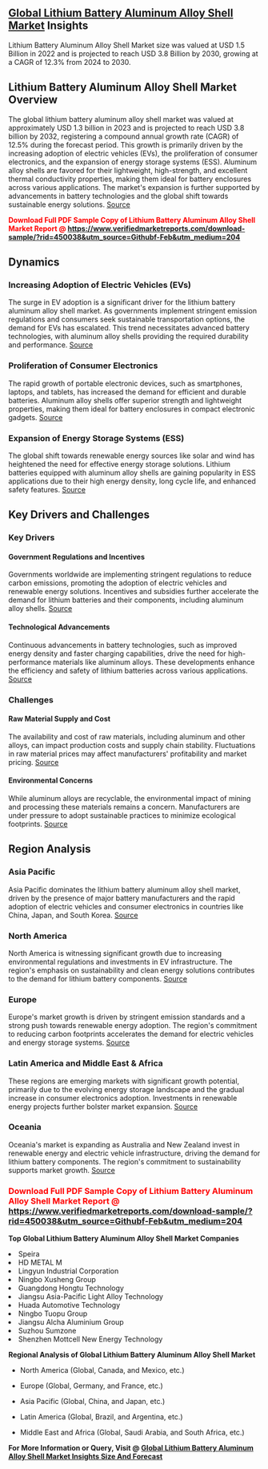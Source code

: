 <h2><a href="https://www.verifiedmarketreports.com/download-sample/?rid=450038&amp;utm_source=Githubf&amp;utm_medium=204" target="_blank">Global Lithium Battery Aluminum Alloy Shell Market</a> Insights</h2><p>Lithium Battery Aluminum Alloy Shell Market size was valued at USD 1.5 Billion in 2022 and is projected to reach USD 3.8 Billion by 2030, growing at a CAGR of 12.3% from 2024 to 2030.</p><p> <h2>Lithium Battery Aluminum Alloy Shell Market Overview</h2> <p>The global lithium battery aluminum alloy shell market was valued at approximately USD 1.3 billion in 2023 and is projected to reach USD 3.8 billion by 2032, registering a compound annual growth rate (CAGR) of 12.5% during the forecast period. This growth is primarily driven by the increasing adoption of electric vehicles (EVs), the proliferation of consumer electronics, and the expansion of energy storage systems (ESS). Aluminum alloy shells are favored for their lightweight, high-strength, and excellent thermal conductivity properties, making them ideal for battery enclosures across various applications. The market's expansion is further supported by advancements in battery technologies and the global shift towards sustainable energy solutions. <a href="https://dataintelo.com/report/global-lithium-battery-aluminum-alloy-shell-market">Source</a></p> <p><strong><p><span class=""><span style="color: #ff0000;"><strong>Download Full PDF Sample Copy of Lithium Battery Aluminum Alloy Shell Market Report</strong> @ </span><a href="https://www.verifiedmarketreports.com/download-sample/?rid=450038&amp;utm_source=Githubf-Feb&amp;utm_medium=204" target="_blank">https://www.verifiedmarketreports.com/download-sample/?rid=450038&amp;utm_source=Githubf-Feb&amp;utm_medium=204</a></span></p></strong></p> <h2>Dynamics</h2> <h3>Increasing Adoption of Electric Vehicles (EVs)</h3> <p>The surge in EV adoption is a significant driver for the lithium battery aluminum alloy shell market. As governments implement stringent emission regulations and consumers seek sustainable transportation options, the demand for EVs has escalated. This trend necessitates advanced battery technologies, with aluminum alloy shells providing the required durability and performance. <a href="https://dataintelo.com/report/global-lithium-battery-aluminum-alloy-shell-market">Source</a></p> <h3>Proliferation of Consumer Electronics</h3> <p>The rapid growth of portable electronic devices, such as smartphones, laptops, and tablets, has increased the demand for efficient and durable batteries. Aluminum alloy shells offer superior strength and lightweight properties, making them ideal for battery enclosures in compact electronic gadgets. <a href="https://dataintelo.com/report/global-lithium-battery-aluminum-alloy-shell-market">Source</a></p> <h3>Expansion of Energy Storage Systems (ESS)</h3> <p>The global shift towards renewable energy sources like solar and wind has heightened the need for effective energy storage solutions. Lithium batteries equipped with aluminum alloy shells are gaining popularity in ESS applications due to their high energy density, long cycle life, and enhanced safety features. <a href="https://dataintelo.com/report/global-lithium-battery-aluminum-alloy-shell-market">Source</a></p> <h2>Key Drivers and Challenges</h2> <h3>Key Drivers</h3> <h4>Government Regulations and Incentives</h4> <p>Governments worldwide are implementing stringent regulations to reduce carbon emissions, promoting the adoption of electric vehicles and renewable energy solutions. Incentives and subsidies further accelerate the demand for lithium batteries and their components, including aluminum alloy shells. <a href="https://dataintelo.com/report/global-lithium-battery-aluminum-alloy-shell-market">Source</a></p> <h4>Technological Advancements</h4> <p>Continuous advancements in battery technologies, such as improved energy density and faster charging capabilities, drive the need for high-performance materials like aluminum alloys. These developments enhance the efficiency and safety of lithium batteries across various applications. <a href="https://dataintelo.com/report/global-lithium-battery-aluminum-alloy-shell-market">Source</a></p> <h3>Challenges</h3> <h4>Raw Material Supply and Cost</h4> <p>The availability and cost of raw materials, including aluminum and other alloys, can impact production costs and supply chain stability. Fluctuations in raw material prices may affect manufacturers' profitability and market pricing. <a href="https://dataintelo.com/report/global-lithium-battery-aluminum-alloy-shell-market">Source</a></p> <h4>Environmental Concerns</h4> <p>While aluminum alloys are recyclable, the environmental impact of mining and processing these materials remains a concern. Manufacturers are under pressure to adopt sustainable practices to minimize ecological footprints. <a href="https://dataintelo.com/report/global-lithium-battery-aluminum-alloy-shell-market">Source</a></p> <h2>Region Analysis</h2> <h3>Asia Pacific</h3> <p>Asia Pacific dominates the lithium battery aluminum alloy shell market, driven by the presence of major battery manufacturers and the rapid adoption of electric vehicles and consumer electronics in countries like China, Japan, and South Korea. <a href="https://dataintelo.com/report/global-lithium-battery-aluminum-alloy-shell-market">Source</a></p> <h3>North America</h3> <p>North America is witnessing significant growth due to increasing environmental regulations and investments in EV infrastructure. The region's emphasis on sustainability and clean energy solutions contributes to the demand for lithium battery components. <a href="https://dataintelo.com/report/global-lithium-battery-aluminum-alloy-shell-market">Source</a></p> <h3>Europe</h3> <p>Europe's market growth is driven by stringent emission standards and a strong push towards renewable energy adoption. The region's commitment to reducing carbon footprints accelerates the demand for electric vehicles and energy storage systems. <a href="https://dataintelo.com/report/global-lithium-battery-aluminum-alloy-shell-market">Source</a></p> <h3>Latin America and Middle East & Africa</h3> <p>These regions are emerging markets with significant growth potential, primarily due to the evolving energy storage landscape and the gradual increase in consumer electronics adoption. Investments in renewable energy projects further bolster market expansion. <a href="https://dataintelo.com/report/global-lithium-battery-aluminum-alloy-shell-market">Source</a></p> <h3>Oceania</h3> <p>Oceania's market is expanding as Australia and New Zealand invest in renewable energy and electric vehicle infrastructure, driving the demand for lithium battery components. The region's commitment to sustainability supports market growth. <a href="https://dataintelo.com/report/global-lithium-battery-aluminum-alloy-shell-market">Source</a></p> <h3><p><span class=""><span style="color: #ff0000;"><strong>Download Full PDF Sample Copy of Lithium Battery Aluminum Alloy Shell Market Report</strong> @ </span><a href="https://www.verifiedmarketreports.com/download-sample/?rid=450038&amp;utm_source=Githubf-Feb&amp;utm_medium=204" target="_blank">https://www.verifiedmarketreports.com/download-sample/?rid=450038&amp;utm_source=Githubf-Feb&amp;utm_medium=204</a></span></p></h3> </p><p><strong>Top Global Lithium Battery Aluminum Alloy Shell Market Companies</strong></p><div data-test-id=""><p><li>Speira</li><li> HD METAL M</li><li> Lingyun Industrial Corporation</li><li> Ningbo Xusheng Group</li><li> Guangdong Hongtu Technology</li><li> Jiangsu Asia-Pacific Light Alloy Technology</li><li> Huada Automotive Technology</li><li> Ningbo Tuopu Group</li><li> Jiangsu Alcha Aluminium Group</li><li> Suzhou Sumzone</li><li> Shenzhen Mottcell New Energy Technology</li></p><div><strong>Regional Analysis of&nbsp;Global Lithium Battery Aluminum Alloy Shell Market</strong></div><ul><li dir="ltr"><p dir="ltr">North America&nbsp;(Global, Canada, and Mexico, etc.)</p></li><li dir="ltr"><p dir="ltr">Europe (Global, Germany, and France, etc.)</p></li><li dir="ltr"><p dir="ltr">Asia Pacific&nbsp;(Global, China, and Japan, etc.)</p></li><li dir="ltr"><p dir="ltr">Latin America&nbsp;(Global, Brazil, and Argentina, etc.)</p></li><li dir="ltr">Middle East and Africa&nbsp;(Global, Saudi Arabia, and South Africa, etc.)</li></ul><p><strong>For More Information or Query, Visit @&nbsp;</strong><strong><a href="https://www.verifiedmarketreports.com/product/lithium-battery-aluminum-alloy-shell-market/?utm_source=Githubf&amp;utm_medium=204" target="_blank">Global Lithium Battery Aluminum Alloy Shell Market Insights Size And Forecast</a></strong></p></div>
